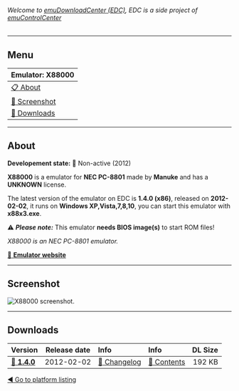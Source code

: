 ###### Welcome to [emuDownloadCenter (EDC)](https://github.com/PhoenixInteractiveNL/emuDownloadCenter/wiki/), EDC is a side project of [emuControlCenter](https://github.com/PhoenixInteractiveNL/emuControlCenter/wiki/)
***
## Menu
| **Emulator: X88000** |
|:---------|
| [:clipboard: About](#about) |
| [:sunrise: Screenshot](#screenshot) |
| [:floppy_disk: Downloads](#downloads) |
***
## About
**Developement state:** :red_circle: Non-active (2012)

**X88000** is a emulator for **NEC PC-8801** made by **Manuke** and has a **UNKNOWN** license.

The latest version of the emulator on EDC is **1.4.0 (x86)**, released on **2012-02-02**, it runs on **Windows XP,Vista,7,8,10**, you can start this emulator with **x88x3.exe**.

:warning: _**Please note:**_ This emulator **needs BIOS image(s)** to start ROM files!

_X88000 is an NEC PC-8801 emulator._

[:link: **Emulator website**](http://www.geocities.com/Area51/Dungeon/6809/x88000.html)
***
## Screenshot
![](https://raw.githubusercontent.com/PhoenixInteractiveNL/emuDownloadCenter/master/hooks/x88000/screen.jpg "X88000 screenshot.")
***
## Downloads
| Version  | Release date  | Info       | Info       | DL Size    |
|:---------|:-------------:|:-----------|:-----------|-----------:|
| [:floppy_disk: **1.4.0**](https://github.com/PhoenixInteractiveNL/edc-repo0004/raw/master/x88000/1.4.0.7z) | 2012-02-02 | [:page_facing_up: Changelog](https://github.com/PhoenixInteractiveNL/edc-repo0004/blob/master/x88000/1.4.0_changelog.txt) | [:mag_right: Contents](https://github.com/PhoenixInteractiveNL/edc-repo0004/blob/master/x88000/1.4.0_contents.txt) | 192 KB |

[:arrow_backward: Go to platform listing](https://github.com/PhoenixInteractiveNL/emuDownloadCenter/wiki/EDC-Platform-List)
